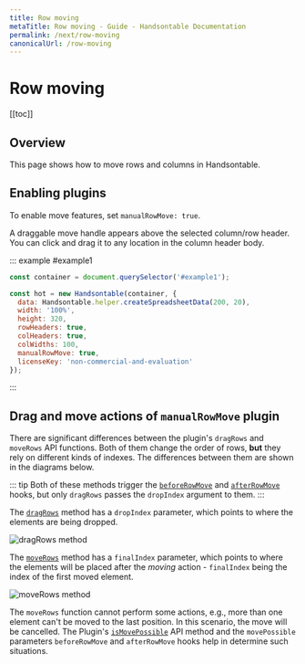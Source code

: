 ```yaml
---
title: Row moving
metaTitle: Row moving - Guide - Handsontable Documentation
permalink: /next/row-moving
canonicalUrl: /row-moving
---
```


# Row moving

[[toc]]

## Overview

This page shows how to move rows and columns in Handsontable.

## Enabling plugins

To enable move features, set `manualRowMove: true`.

A draggable move handle appears above the selected column/row header. You can click and drag it to any location in the column header body.

::: example #example1
```js
const container = document.querySelector('#example1');

const hot = new Handsontable(container, {
  data: Handsontable.helper.createSpreadsheetData(200, 20),
  width: '100%',
  height: 320,
  rowHeaders: true,
  colHeaders: true,
  colWidths: 100,
  manualRowMove: true,
  licenseKey: 'non-commercial-and-evaluation'
});
```
:::

## Drag and move actions of `manualRowMove` plugin

There are significant differences between the plugin's `dragRows` and `moveRows` API functions. Both of them change the order of rows, **but** they rely on different kinds of indexes. The differences between them are shown in the diagrams below.

::: tip
Both of these methods trigger the [`beforeRowMove`](api/pluginHooks.md#beforerowmove) and [`afterRowMove`](api/pluginHooks.md#afterrowmove) hooks, but only `dragRows` passes the `dropIndex` argument to them.
:::

The [`dragRows`](api/plugins/manualRowMove/manualRowMove.md#dragrows) method has a `dropIndex` parameter, which points to where the elements are being dropped.

![dragRows method](/docs/img/drag_action.svg)


The [`moveRows`](api/plugins/manualRowMove/manualRowMove.md#moverows) method has a `finalIndex` parameter, which points to where the elements will be placed after the _moving_ action - `finalIndex` being the index of the first moved element.

![moveRows method](/docs/img/move_action.svg)

The `moveRows` function cannot perform some actions, e.g., more than one element can't be moved to the last position. In this scenario, the move will be cancelled. The Plugin's [`isMovePossible`](api/plugins/manualRowMove/manualRowMove.md#ismovepossible) API method and the `movePossible` parameters `beforeRowMove` and `afterRowMove` hooks help in determine such situations.
